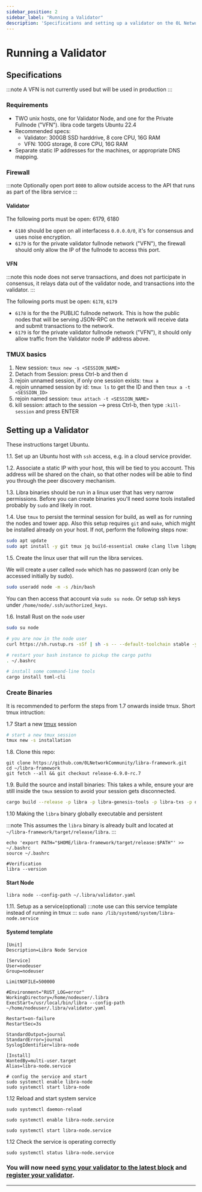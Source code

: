 ```yaml
---
sidebar_position: 2
sidebar_label: "Running a Validator"
description: 'Specifications and setting up a validator on the 0L Network'
---
```


# Running a Validator

## Specifications
:::note
A VFN is not currently used but will be used in production
:::

### Requirements
- TWO unix hosts, one for Validator Node, and one for the Private Fullnode ("VFN").
libra code targets Ubuntu 22.4
- Recommended specs:
  - Validator: 300GB SSD harddrive, 8 core CPU, 16G RAM
  - VFN: 100G storage, 8 core CPU, 16G RAM
- Separate static IP addresses for the machines, or appropriate DNS mapping.

### Firewall
:::note
Optionally open port `8080` to allow outside access to the API that runs as part of the libra service
:::

#### Validator

The following ports must be open: 6179, 6180

- `6180` should be open on all interfacess `0.0.0.0/0`, it's for consensus and uses noise encryption.
- `6179` is for the private validator fullnode network ("VFN"), the firewall should only allow the IP of the fullnode to access this port.

#### VFN
:::note
this node does not serve transactions, and does not participate in consensus, it relays data out of the validator node, and transactions into the validator.
:::

The following ports must be open: `6178`, `6179`

- `6178` is for the the PUBLIC fullnode network. This is how the public nodes that will be serving JSON-RPC on the network will receive data and submit transactions to the network.
- `6179` is for the private validator fullnode network ("VFN"), it should only allow traffic from the Validator node IP address above.


### TMUX basics

1. New session: `tmux new -s <SESSION_NAME>`
2. Detach from Session: press Ctrl-b and then d
3. rejoin unnamed session, if only one session exists: `tmux a`
4. rejoin unnamed session by id: `tmux ls` to get the ID and then `tmux a -t <SESSION_ID>`
5. rejoin named session: `tmux attach -t <SESSION_NAME>`
6. kill session: attach to the session --> press Ctrl-b, then type `:kill-session` and press ENTER

## Setting up a Validator

These instructions target Ubuntu.

1.1. Set up an Ubuntu host with `ssh` access, e.g. in a cloud service provider.

1.2. Associate a static IP with your host, this will be tied to you account. This address will be shared on the chain, so that other nodes will be able to find you through the peer discovery mechanism.

1.3. Libra binaries should be run in a linux user that has very narrow permissions. Before you can create binaries you'll need some tools installed probably by `sudo` and likely in root.


1.4. Use `tmux` to persist the terminal session for build, as well as for running the nodes and tower app. Also this setup requires `git` and `make`, which might be installed already on your host. If not, perform the following steps now:

```bash
sudo apt update
sudo apt install -y git tmux jq build-essential cmake clang llvm libgmp-dev pkg-config libssl-dev lld libpq-dev
```

1.5. Create the linux user that will run the libra services.

We will create a user called `node` which has no password (can only be accessed initially by sudo).

```bash
sudo useradd node -m -s /bin/bash
```

You can then access that account via `sudo su node`. Or setup ssh keys under `/home/node/.ssh/authorized_keys`.

1.6. Install Rust on the `node` user

```bash
sudo su node

# you are now in the node user
curl https://sh.rustup.rs -sSf | sh -s -- --default-toolchain stable -y

# restart your bash instance to pickup the cargo paths
. ~/.bashrc

# install some command-line tools
cargo install toml-cli
```

### Create Binaries

It is recommended to perform the steps from 1.7 onwards inside tmux. Short tmux intruction:

1.7 Start a new [tmux](#tmux-basics) session

```bash
# start a new tmux session
tmux new -s installation
```

1.8. Clone this repo:
```
git clone https://github.com/0LNetworkCommunity/libra-framework.git
cd ~/libra-framework
git fetch --all && git checkout release-6.9.0-rc.7
```
1.9. Build the source and install binaries:
This takes a while, ensure your are still inside the `tmux` session to avoid your session gets disconnected.

```bash
cargo build --release -p libra -p libra-genesis-tools -p libra-txs -p diem-db-tool
```

1.10 Making the `libra` binary globally executable and persistent

:::note
This assumes the `libra` binary is already built and located at `~/libra-framework/target/release/libra`.
:::
```
echo 'export PATH="$HOME/libra-framework/target/release:$PATH"' >> ~/.bashrc
source ~/.bashrc

#Verification
libra --version 
```

#### Start Node

`libra node --config-path ~/.libra/validator.yaml`


1.11. Setup as a service(optional)
:::note
use can this service template instead of running in tmux
:::
`sudo nano /lib/systemd/system/libra-node.service`

#### Systemd template

```
[Unit]
Description=Libra Node Service

[Service]
User=nodeuser
Group=nodeuser

LimitNOFILE=500000

#Environment="RUST_LOG=error"
WorkingDirectory=/home/nodeuser/.libra
ExecStart=/usr/local/bin/libra --config-path ~/home/nodeuser/.libra/validator.yaml

Restart=on-failure
RestartSec=3s

StandardOutput=journal
StandardError=journal
SyslogIdentifier=libra-node

[Install]
WantedBy=multi-user.target
Alias=libra-node.service

# config the service and start
sudo systemctl enable libra-node
sudo systemctl start libra-node
```

1.12 Reload and start system service

`sudo systemctl daemon-reload`

`sudo systemctl enable libra-node.service`

`sudo systemctl start libra-node.service`

1.12 Check the service is operating correctly

`sudo systemctl status libra-node.service`


### You will now need [sync your validator to the latest block](/validators/restore) and [register your validator](/validators/register).

---